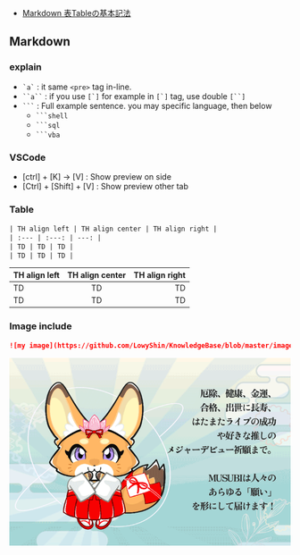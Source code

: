 * [Markdown 表Tableの基本記法](https://notepm.jp/help/markdown-table)

## Markdown

### explain

* `` `a` `` : it same `<pre>` tag in-line.
* ` ``a`` ` : if you use `` [`] `` for example in `` [`] `` tag, use double ` [``] `
* ` ``` ` : Full example sentence. you may specific language, then below
  * ` ```shell `
  * ` ```sql ` 
  * ` ```vba ` 

### VSCode

* [ctrl] + [K] → [V] : Show preview on side
* [Ctrl] + [Shift] + [V] : Show preview other tab

### Table

```
| TH align left | TH align center | TH align right |
| :--- | :---: | ---: |
| TD | TD | TD |
| TD | TD | TD |
```

| TH align left | TH align center | TH align right |
| :--- | :---: | ---: |
| TD | TD | TD |
| TD | TD | TD |

### Image include

```md
![my image](https://github.com/LowyShin/KnowledgeBase/blob/master/images/hobby/A4BEED32-6A41-4D4A-8EDF-4367CE5BC8AD.gif)
```
![my image](https://github.com/LowyShin/KnowledgeBase/blob/master/images/hobby/A4BEED32-6A41-4D4A-8EDF-4367CE5BC8AD.gif)

